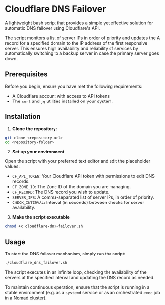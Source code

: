 # Cloudflare DNS Failover

A lightweight bash script that provides a simple yet effective solution for automatic DNS failover using Cloudflare's API.

The script monitors a list of server IPs in order of priority and updates the A record for a specified domain to the IP address of the first responsive server. This ensures high availability and reliability of services by automatically switching to a backup server in case the primary server goes down.

## Prerequisites

Before you begin, ensure you have met the following requirements:

- A Cloudflare account with access to API tokens.
- The `curl` and `jq` utilities installed on your system.

## Installation

1. **Clone the repository:**

```bash
git clone <repository-url>
cd <repository-folder>
```

2. **Set up your environment**

Open the script with your preferred text editor and edit the placeholder values:

- `CF_API_TOKEN`: Your Cloudflare API token with permissions to edit DNS records.
- `CF_ZONE_ID`: The Zone ID of the domain you are managing.
- `CF_RECORD`: The DNS record you wish to update.
- `SERVER_IPS`: A comma-separated list of server IPs, in order of priority.
- `CHECK_INTERVAL`: Interval (in seconds) between checks for server availability.

3. **Make the script executable**

```bash
chmod +x cloudflare-dns-failover.sh
```

## Usage

To start the DNS failover mechanism, simply run the script:

```bash
./cloudflare_dns_failover.sh
```

The script executes in an infinite loop, checking the availability of the servers at the specified interval and updating the DNS record as needed.

To maintain continuous operation, ensure that the script is running in a stable environment (e.g. as a `systemd` service or as an orchestrated `exec` job in a [Nomad](https://www.nomadproject.io/) cluster).
